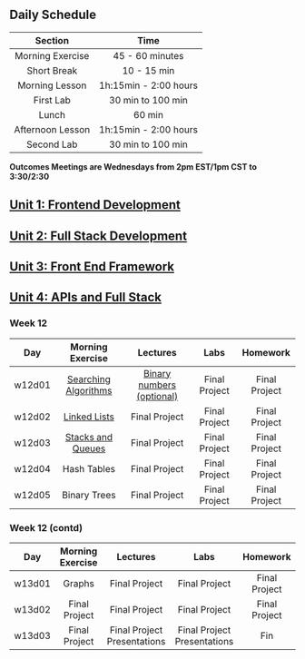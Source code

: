 ## Daily Schedule
| Section | Time |
|:--:|:---------:|
| Morning Exercise | 45 - 60 minutes |
| Short Break | 10 - 15 min |
| Morning Lesson | 1h:15min - 2:00 hours |
| First Lab | 30 min to 100 min |
| Lunch | 60 min |
| Afternoon Lesson | 1h:15min - 2:00 hours |
| Second Lab | 30 min to 100 min |

**Outcomes Meetings are Wednesdays from 2pm EST/1pm CST to 3:30/2:30**

## [Unit 1: Frontend Development](./1_front_end_development/README.md)

## [Unit 2: Full Stack Development](./2_full_stack_dev/README.md)

## [Unit 3: Front End Framework](./3_front_end_frameworks/README.md)

## [Unit 4: APIs and Full Stack](./4_APIs_and_full_stack/README.md)

### Week 12
| Day | Morning Exercise | Lectures | Labs | Homework |
|:---:|:-----------:|:-------:|:-----------:|:-----------:|
| w12d01 | [Searching Algorithms](./4_APIs_and_full_stack/w12d01/morning_exercise/) | [Binary numbers (optional)](./4_APIs_and_full_stack/w12d01/instructor_notes/binary/) | Final Project | Final Project |
| w12d02 | [Linked Lists](./4_APIs_and_full_stack/w12d02/morning_exercise/) | Final Project | Final Project | Final Project |
| w12d03 | [Stacks and Queues](./4_APIs_and_full_stack/w12d03/morning_exercise/README.md) | Final Project | Final Project | Final Project |
| w12d04 | Hash Tables | Final Project | Final Project | Final Project |
| w12d05 | Binary Trees | Final Project | Final Project | Final Project |

### Week 12 (contd)
| Day | Morning Exercise | Lectures | Labs | Homework |
|:---:|:-----------:|:-------:|:-----------:|:-----------:|
| w13d01 | Graphs | Final Project | Final Project | Final Project |
| w13d02 | Final Project | Final Project | Final Project | Final Project |
| w13d03 | Final Project | Final Project Presentations | Final Project Presentations | Fin |
